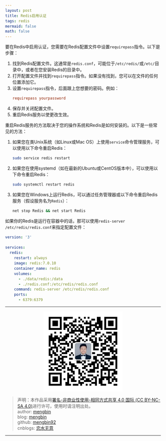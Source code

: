 ```yaml
---
layout: post
title: Redis启用认证
tags: redis
mermaid: false
math: false
---  
```


要在Redis中启用认证，您需要在Redis配置文件中设置`requirepass`指令。以下是步骤：

1. 找到Redis配置文件。这通常是`redis.conf`，可能位于`/etc/redis/`或`/etc/`目录中，或者在您安装Redis的目录中。
2. 打开配置文件并找到`requirepass`指令。如果没有找到，您可以在文件的任何位置添加它。
3. 设置`requirepass`指令，后面跟上您想要的密码。例如：
    ```conf
    requirepass yourpassword
    ```
4. 保存并关闭配置文件。
5. 重启Redis服务以使更改生效。


重启Redis服务的方法取决于您的操作系统和Redis是如何安装的。以下是一些常见的方法：

1. 如果您在类Unix系统（如Linux或Mac OS）上使用`service`命令管理服务，可以使用以下命令重启Redis：
   ```bash
   sudo service redis restart
   ```
2. 如果您在使用systemd（如在最新的Ubuntu或CentOS版本中），可以使用以下命令重启Redis：
   ```bash
   sudo systemctl restart redis
   ```
3. 如果您在Windows上运行Redis，可以通过任务管理器或以下命令重启Redis服务（假设服务名为`Redis`）：
   ```bash
   net stop Redis && net start Redis
   ```

如果你的Redis是运行在容器中的话，那可以使用`redis-server /etc/redis/redis.conf`来指定配置文件：  

```yaml
version: '3'

services:
  redis:
    restart: always
    image: redis:7.0.10
    container_name: redis
    volumes:
      - ./data/redis:/data
      - ./redis.conf:/etc/redis/redis.conf
    command: redis-server /etc/redis/redis.conf
    ports:
      - 6379:6379
```  

---

<div align="center">
  <img src="../img/qrcode_wechat.jpg" alt="孟斯特">
</div>

> 声明：本作品采用[署名-非商业性使用-相同方式共享 4.0 国际 (CC BY-NC-SA 4.0)](https://creativecommons.org/licenses/by-nc-sa/4.0/deed.zh)进行许可，使用时请注明出处。  
> author: [mengbin](mengbin1992@outlook.com)  
> blog: [mengbin](https://mengbin.top)  
> github: [mengbin92](https://mengbin92.github.io/)  
> cnblogs: [恋水无意](https://www.cnblogs.com/lianshuiwuyi/)  

---
